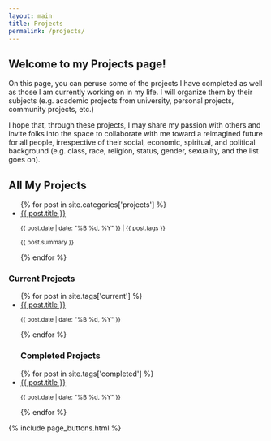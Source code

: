 ```yaml
---
layout: main
title: Projects
permalink: /projects/
---
```


<div class="content-wrapper">
    <div class="recent-posts">
        <h2>Welcome to my Projects page!</h2>
        <p>On this page, you can peruse some of the projects I have completed as well as those I am currently working on in my life. I will organize them by their subjects (e.g. academic projects from university, personal projects, community projects, etc.)</p>
        <p>I hope that, through these projects, I may share my passion with others and invite folks into the space to collaborate with me toward a reimagined future for all people, irrespective of their social, economic, spiritual, and political background (e.g. class, race, religion, status, gender, sexuality, and the list goes on). 
        <h2>All My Projects</h2>
            <ul>
                {% for post in site.categories['projects'] %}
                     <li>
                        <a href="{{ post.url | relative_url }}">{{ post.title }}</a>
                        <p><small>{{ post.date | date: "%B %d, %Y" }} | {{ post.tags }}</small></p>
                        <p><small>{{ post.summary }}</small></p>
                    </li>
                {% endfor %}
            </ul>
    </div>


<div class="sidebar">
    <h3>Current Projects</h3>
        <ul>
            {% for post in site.tags['current'] %}
                <li>
                    <a href="{{ post.url | relative_url }}">{{ post.title }}</a>
                    <p><small>{{ post.date | date: "%B %d, %Y" }}</small></p>
                </li>
            {% endfor %}
    <h3> Completed Projects </h3>
            {% for post in site.tags['completed'] %}
                <li>
                    <a href="{{ post.url | relative_url }}">{{ post.title }}</a>
                    <p><small>{{ post.date | date: "%B %d, %Y" }}</small></p>
                </li>
            {% endfor %}
        </ul>
</div>
</div>

{% include page_buttons.html %}
